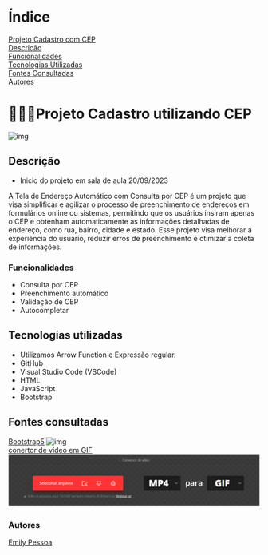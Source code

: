 
# Índice
[Projeto Cadastro com CEP](#projeto-cadastro-utilizando-cep)  
[Descrição](#descri%C3%A7%C3%A3o)  
[Funcionalidades](#funcionalidades)  
[Tecnologias Utilizadas](#tecnologias-utilizadas)  
[Fontes Consultadas](#fontes-consultadas)  
[Autores](#autores)  


# 👩🏻‍💻Projeto Cadastro utilizando CEP
![img]()

## Descrição 
- Inicio do projeto em sala de aula 20/09/2023

A Tela de Endereço Automático com Consulta por CEP é um projeto que visa simplificar e agilizar o processo de preenchimento de endereços em formulários online ou sistemas, permitindo que os usuários insiram apenas o CEP e obtenham automaticamente as informações detalhadas de endereço, como rua, bairro, cidade e estado. Esse projeto visa melhorar a experiência do usuário, reduzir erros de preenchimento e otimizar a coleta de informações.

### Funcionalidades
- Consulta por CEP
- Preenchimento automático
- Validação de CEP
- Autocompletar

## Tecnologias utilizadas
- Utilizamos Arrow Function e Expressão regular.
- GitHub
- Visual Studio Code (VSCode)
- HTML
- JavaScript
- Bootstrap

## Fontes consultadas
[Bootstrap5](https://getbootstrap.com/docs/5.0/forms/layout/) 
![img](img/Gravando-2023-09-20-123706.gif)  
[conertor de video em GIF](https://convertio.co/pt/mp4-gif/)  
![img](img/Captura%20de%20tela%202023-09-29%20094457.png)  


### Autores
[Emily Pessoa](https://github.com/emilypessoa)

